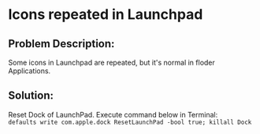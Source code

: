 # Icons repeated in Launchpad 

## Problem Description:
Some icons in Launchpad are repeated, but it's normal in floder Applications.

## Solution:
Reset Dock of LaunchPad. Execute command below in Terminal:  
`defaults write com.apple.dock ResetLaunchPad -bool true; killall Dock`